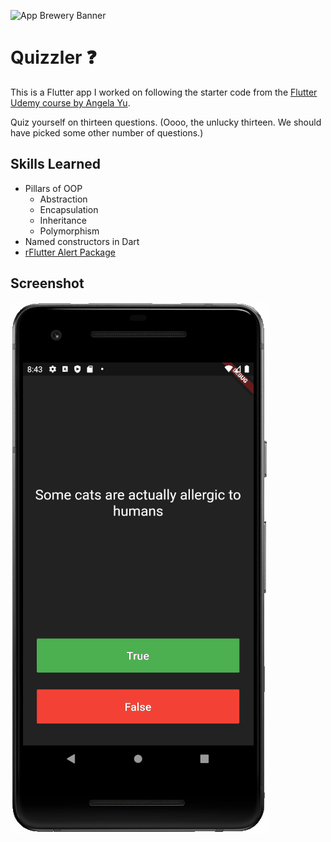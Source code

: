 ![App Brewery Banner](https://github.com/londonappbrewery/Images/blob/master/AppBreweryBanner.png)

# Quizzler ❓

This is a Flutter app I worked on following the starter code from the [Flutter Udemy course by Angela Yu](https://www.udemy.com/course/flutter-bootcamp-with-dart/).

Quiz yourself on thirteen questions. (Oooo, the unlucky thirteen. We should have picked some other number of questions.)

## Skills Learned

* Pillars of OOP
  * Abstraction
  * Encapsulation
  * Inheritance
  * Polymorphism
* Named constructors in Dart
* [rFlutter Alert Package](https://pub.dev/packages/rflutter_alert)

## Screenshot

<img src="assets/screenshot.gif">